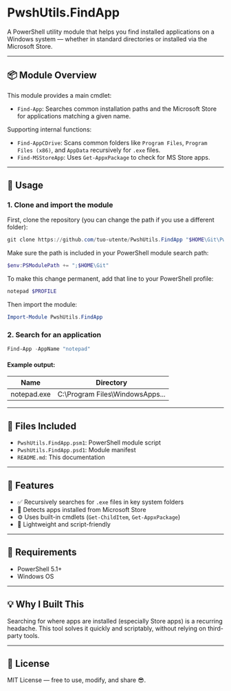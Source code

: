 # PwshUtils.FindApp

A PowerShell utility module that helps you find installed applications on a Windows system — whether in standard directories or installed via the Microsoft Store.

---

## 📦 Module Overview

This module provides a main cmdlet:

- `Find-App`: Searches common installation paths and the Microsoft Store for applications matching a given name.

Supporting internal functions:
- `Find-AppCDrive`: Scans common folders like `Program Files`, `Program Files (x86)`, and `AppData` recursively for `.exe` files.
- `Find-MSStoreApp`: Uses `Get-AppxPackage` to check for MS Store apps.

---

## 🚀 Usage

### 1. Clone and import the module

First, clone the repository (you can change the path if you use a different folder):

```powershell
git clone https://github.com/tuo-utente/PwshUtils.FindApp "$HOME\Git\PwshUtils.FindApp"
```

Make sure the path is included in your PowerShell module search path:

```powershell
$env:PSModulePath += ";$HOME\Git"
```

To make this change permanent, add that line to your PowerShell profile:

```powershell
notepad $PROFILE
```

Then import the module:

```powershell
Import-Module PwshUtils.FindApp
```

### 2. Search for an application

```powershell
Find-App -AppName "notepad"
```

#### Example output:

| Name         | Directory                           |
|--------------|-------------------------------------|
| notepad.exe  | C:\Program Files\WindowsApps\... |

---

## 📁 Files Included

- `PwshUtils.FindApp.psm1`: PowerShell module script
- `PwshUtils.FindApp.psd1`: Module manifest
- `README.md`: This documentation

---

## 🔧 Features

- ✅ Recursively searches for `.exe` files in key system folders
- 🔎 Detects apps installed from Microsoft Store
- ⚙️ Uses built-in cmdlets (`Get-ChildItem`, `Get-AppxPackage`)
- 🧠 Lightweight and script-friendly

---

## 📌 Requirements

- PowerShell 5.1+
- Windows OS

---

## 💡 Why I Built This

Searching for where apps are installed (especially Store apps) is a recurring headache. This tool solves it quickly and scriptably, without relying on third-party tools.

---

## 📜 License

MIT License — free to use, modify, and share 😎.

